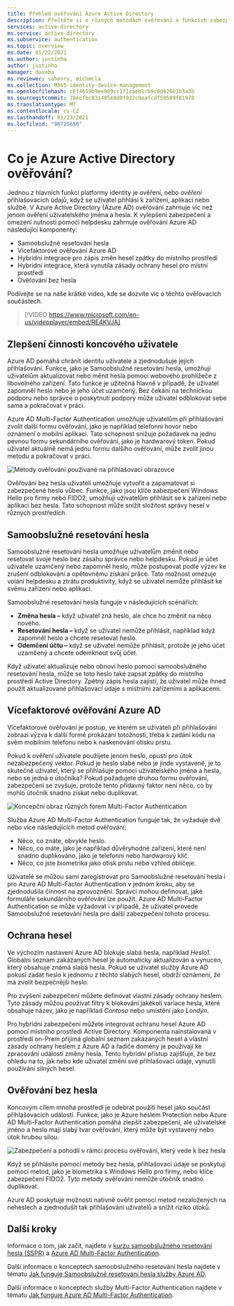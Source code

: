 ```yaml
---
title: Přehled ověřování Azure Active Directory
description: Přečtěte si o různých metodách ověřování a funkcích zabezpečení pro přihlašování uživatelů pomocí Azure Active Directory.
services: active-directory
ms.service: active-directory
ms.subservice: authentication
ms.topic: overview
ms.date: 01/22/2021
ms.author: justinha
author: justinha
manager: daveba
ms.reviewer: sahenry, michmcla
ms.collection: M365-identity-device-management
ms.openlocfilehash: c6f4659b9ee809cc1f1caeb1cb9c0d626b1b3a3b
ms.sourcegitcommit: 78ecfbc831405e8d0f932c9aafcdf59589f81978
ms.translationtype: MT
ms.contentlocale: cs-CZ
ms.lasthandoff: 01/23/2021
ms.locfileid: "98725650"
---
```

# <a name="what-is-azure-active-directory-authentication"></a>Co je Azure Active Directory ověřování?

Jednou z hlavních funkcí platformy identity je ověření, nebo *ověření* přihlašovacích údajů, když se uživatel přihlásí k zařízení, aplikaci nebo službě. V Azure Active Directory (Azure AD) ověřování zahrnuje víc než jenom ověření uživatelského jména a hesla. K vylepšení zabezpečení a omezení nutnosti pomoci helpdesku zahrnuje ověřování Azure AD následující komponenty:

* Samoobslužné resetování hesla
* Vícefaktorové ověřování Azure AD
* Hybridní integrace pro zápis změn hesel zpátky do místního prostředí
* Hybridní integrace, která vynutila zásady ochrany hesel pro místní prostředí
* Ověřování bez hesla

Podívejte se na naše krátké video, kde se dozvíte víc o těchto ověřovacích součástech.

> [!VIDEO https://www.microsoft.com/en-us/videoplayer/embed/RE4KVJA]

## <a name="improve-the-end-user-experience"></a>Zlepšení činnosti koncového uživatele

Azure AD pomáhá chránit identitu uživatele a zjednodušuje jejich přihlašování. Funkce, jako je Samoobslužné resetování hesla, umožňují uživatelům aktualizovat nebo měnit hesla pomocí webového prohlížeče z libovolného zařízení. Tato funkce je užitečná hlavně v případě, že uživatel zapomněl heslo nebo je jeho účet uzamčený. Bez čekání na technickou podporu nebo správce o poskytnutí podpory může uživatel odblokovat sebe sama a pokračovat v práci.

Azure AD Multi-Factor Authentication umožňuje uživatelům při přihlašování zvolit další formu ověřování, jako je například telefonní hovor nebo oznámení o mobilní aplikaci. Tato schopnost snižuje požadavek na jednu pevnou formu sekundárního ověřování, jako je hardwarový token. Pokud uživatel aktuálně nemá jednu formu dalšího ověřování, může zvolit jinou metodu a pokračovat v práci.

![Metody ověřování používané na přihlašovací obrazovce](media/concept-authentication-methods/overview-login.png)

Ověřování bez hesla uživateli umožňuje vytvořit a zapamatovat si zabezpečené heslo vůbec. Funkce, jako jsou klíče zabezpečení Windows Hello pro firmy nebo FIDO2, umožňují uživatelům přihlásit se k zařízení nebo aplikaci bez hesla. Tato schopnost může snížit složitost správy hesel v různých prostředích.

## <a name="self-service-password-reset"></a>Samoobslužné resetování hesla

Samoobslužné resetování hesla umožňuje uživatelům změnit nebo resetovat svoje heslo bez zásahu správce nebo helpdesku. Pokud je účet uživatele uzamčený nebo zapomněl heslo, může postupovat podle výzev ke zrušení odblokování a opětovnému získání práce. Tato možnost omezuje volání helpdesku a ztrátu produktivity, když se uživatel nemůže přihlásit ke svému zařízení nebo aplikaci.

Samoobslužné resetování hesla funguje v následujících scénářích:

* **Změna hesla –** když uživatel zná heslo, ale chce ho změnit na něco nového.
* **Resetování hesla –** když se uživatel nemůže přihlásit, například když zapomněl heslo a chcete resetovat heslo.
* **Odemčení účtu –** když se uživatel nemůže přihlásit, protože je jeho účet uzamčený a chcete odemknout svůj účet.

Když uživatel aktualizuje nebo obnoví heslo pomocí samoobslužného resetování hesla, může se toto heslo také zapsat zpátky do místního prostředí Active Directory. Zpětný zápis hesla zajistí, že uživatel může ihned použít aktualizované přihlašovací údaje s místními zařízeními a aplikacemi.

## <a name="azure-ad-multi-factor-authentication"></a>Vícefaktorové ověřování Azure AD

Vícefaktorové ověřování je postup, ve kterém se uživateli při přihlašování zobrazí výzva k další formě prokázání totožnosti, třeba k zadání kódu na svém mobilním telefonu nebo k naskenování otisku prstu.

Pokud k ověření uživatele použijete jenom heslo, opustí pro útok nezabezpečený vektor. Pokud je heslo slabé nebo je jinde vystavené, je to skutečně uživatel, který se přihlašuje pomocí uživatelského jména a hesla, nebo se jedná o útočníka? Pokud požadujete druhou formu ověřování, zabezpečení se zvyšuje, protože tento přídavný faktor není něco, co by mohlo útočník snadno získat nebo duplikovat.

![Koncepční obraz různých forem Multi-Factor Authentication](./media/concept-mfa-howitworks/methods.png)

Služba Azure AD Multi-Factor Authentication funguje tak, že vyžaduje dvě nebo více následujících metod ověřování:

* Něco, co znáte, obvykle heslo.
* Něco, co máte, jako je například důvěryhodné zařízení, které není snadno duplikováno, jako je telefonní nebo hardwarový klíč.
* Něco, co jste biometrika jako otisk prstu nebo vzhled obličeje.

Uživatelé se můžou sami zaregistrovat pro Samoobslužné resetování hesla i pro Azure AD Multi-Factor Authentication v jednom kroku, aby se zjednodušila činnost na zprovoznění. Správci mohou definovat, jaké formuláře sekundárního ověřování lze použít. Azure AD Multi-Factor Authentication se může vyžadovat i v případě, že uživatel provede Samoobslužné resetování hesla pro další zabezpečení tohoto procesu.

## <a name="password-protection"></a>Ochrana hesel

Ve výchozím nastavení Azure AD blokuje slabá hesla, například *Heslo1*. Globální seznam zakázaných hesel je automaticky aktualizován a vynucen, který obsahuje známá slabá hesla. Pokud se uživatel služby Azure AD pokusí zadat heslo k jednomu z těchto slabých hesel, obdrží oznámení, že má zvolit bezpečnější heslo.

Pro zvýšení zabezpečení můžete definovat vlastní zásady ochrany heslem. Tyto zásady můžou používat filtry k blokování jakékoli variace hesla, které obsahuje název, jako je například *Contoso* nebo umístění jako *Londýn*.

Pro hybridní zabezpečení můžete integrovat ochranu hesel Azure AD pomocí místního prostředí Active Directory. Komponenta nainstalovaná v prostředí on-Prem přijímá globální seznam zakázaných hesel a vlastní zásady ochrany heslem z Azure AD a řadiče domény je používají ke zpracování událostí změny hesla. Tento hybridní přístup zajišťuje, že bez ohledu na to, jak nebo kde uživatel změní své přihlašovací údaje, vynutili používání silných hesel.

## <a name="passwordless-authentication"></a>Ověřování bez hesla

Koncovým cílem mnoha prostředí je odebrat použití hesel jako součást přihlašovacích událostí. Funkce, jako je Azure heslem Protection nebo Azure AD Multi-Factor Authentication pomáhá zlepšit zabezpečení, ale uživatelské jméno a heslo mají slabý tvar ověřování, který může být vystavený nebo útok hrubou silou.

![Zabezpečení a pohodlí v rámci procesu ověřování, který vede k bez hesla](./media/concept-authentication-passwordless/passwordless-convenience-security.png)

Když se přihlásíte pomocí metody bez hesla, přihlašovací údaje se poskytují pomocí metod, jako je biometrika s Windows Hello pro firmy, nebo klíče zabezpečení FIDO2. Tyto metody ověřování nemůže útočník snadno duplikovat.

Azure AD poskytuje možnosti nativně ověřit pomocí metod nezaložených na neheslech a zjednodušit tak přihlašování uživatelů a snížit riziko útoků.

## <a name="next-steps"></a>Další kroky

Informace o tom, jak začít, najdete v [kurzu samoobslužného resetování hesla (SSPR)][tutorial-sspr] a [Azure AD Multi-Factor Authentication][tutorial-azure-mfa].

Další informace o konceptech samoobslužného resetování hesla najdete v tématu [Jak funguje Samoobslužné resetování hesla služby Azure AD][concept-sspr].

Další informace o konceptech služby Multi-Factor Authentication najdete v tématu [Jak funguje Azure AD Multi-Factor Authentication][concept-mfa].

<!-- INTERNAL LINKS -->
[tutorial-sspr]: tutorial-enable-sspr.md
[tutorial-azure-mfa]: tutorial-enable-azure-mfa.md
[concept-sspr]: concept-sspr-howitworks.md
[concept-mfa]: concept-mfa-howitworks.md
